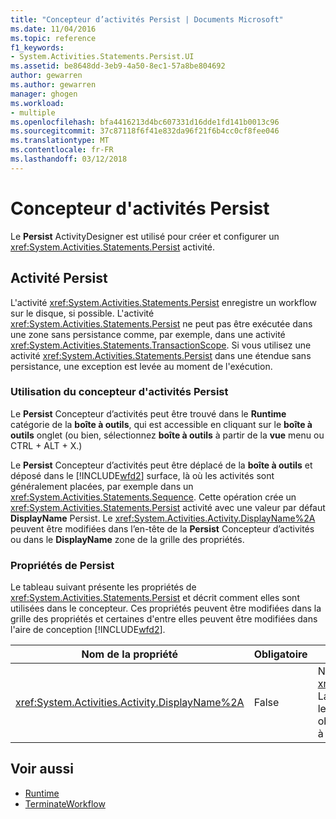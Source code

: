 ```yaml
---
title: "Concepteur d’activités Persist | Documents Microsoft"
ms.date: 11/04/2016
ms.topic: reference
f1_keywords:
- System.Activities.Statements.Persist.UI
ms.assetid: be8648dd-3eb9-4a50-8ec1-57a8be804692
author: gewarren
ms.author: gewarren
manager: ghogen
ms.workload:
- multiple
ms.openlocfilehash: bfa4416213d4bc607331d16dde1fd141b0013c96
ms.sourcegitcommit: 37c87118f6f41e832da96f21f6b4cc0cf8fee046
ms.translationtype: MT
ms.contentlocale: fr-FR
ms.lasthandoff: 03/12/2018
---
```

# <a name="persist-activity-designer"></a>Concepteur d'activités Persist
Le **Persist** ActivityDesigner est utilisé pour créer et configurer un <xref:System.Activities.Statements.Persist> activité.

## <a name="the-persist-activity"></a>Activité Persist
 L'activité <xref:System.Activities.Statements.Persist> enregistre un workflow sur le disque, si possible. L'activité <xref:System.Activities.Statements.Persist> ne peut pas être exécutée dans une zone sans persistance comme, par exemple, dans une activité <xref:System.Activities.Statements.TransactionScope>. Si vous utilisez une activité <xref:System.Activities.Statements.Persist> dans une étendue sans persistance, une exception est levée au moment de l'exécution.

### <a name="using-the-persist-activity-designer"></a>Utilisation du concepteur d'activités Persist
 Le **Persist** Concepteur d’activités peut être trouvé dans le **Runtime** catégorie de la **boîte à outils**, qui est accessible en cliquant sur le **boîte à outils** onglet (ou bien, sélectionnez **boîte à outils** à partir de la **vue** menu ou CTRL + ALT + X.)

 Le **Persist** Concepteur d’activités peut être déplacé de la **boîte à outils** et déposé dans le [!INCLUDE[wfd2](../workflow-designer/includes/wfd2_md.md)] surface, là où les activités sont généralement placées, par exemple dans un <xref:System.Activities.Statements.Sequence>. Cette opération crée un <xref:System.Activities.Statements.Persist> activité avec une valeur par défaut **DisplayName** Persist. Le <xref:System.Activities.Activity.DisplayName%2A> peuvent être modifiées dans l’en-tête de la **Persist** Concepteur d’activités ou dans le **DisplayName** zone de la grille des propriétés.

### <a name="the-persist-properties"></a>Propriétés de Persist
 Le tableau suivant présente les propriétés de <xref:System.Activities.Statements.Persist> et décrit comment elles sont utilisées dans le concepteur. Ces propriétés peuvent être modifiées dans la grille des propriétés et certaines d'entre elles peuvent être modifiées dans l'aire de conception [!INCLUDE[wfd2](../workflow-designer/includes/wfd2_md.md)].

|Nom de la propriété|Obligatoire|Utilisation|
|-------------------|--------------|-----------|
|<xref:System.Activities.Activity.DisplayName%2A>|False|Nom convivial de l'activité <xref:System.Activities.Statements.Persist>. La valeur par défaut est Persist. Bien que le nom complet ne soit pas strictement obligatoire, la meilleure pratique consiste à l'utiliser.|

## <a name="see-also"></a>Voir aussi

- [Runtime](../workflow-designer/runtime-activity-designers.md)
- [TerminateWorkflow](../workflow-designer/terminateworkflow-activity-designer.md)